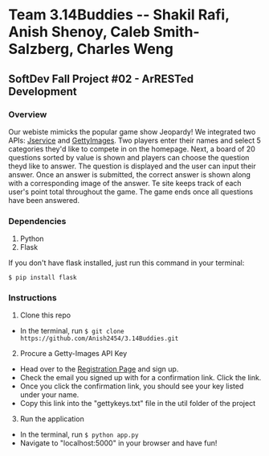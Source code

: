 # Team 3.14Buddies -- Shakil Rafi, Anish Shenoy, Caleb Smith-Salzberg, Charles Weng
## SoftDev Fall Project #02 - ArRESTed Development

### Overview

Our webiste mimicks the popular game show Jeopardy! We integrated two APIs: [Jservice](http://www.jservice.io/) and [GettyImages](http://developers.gettyimages.com/en/). Two players enter their names and select 5 categories they'd like to compete in on the homepage. Next, a board of 20 questions sorted by value is shown and players can choose the question theyd like to answer. The question is displayed and the user can input their answer. Once an answer is submitted, the correct answer is shown along with a corresponding image of the answer. Te site keeps track of each user's point total throughout the game. The game ends once all questions have been answered.

### Dependencies

1. Python
2. Flask

If you don't have flask installed, just run this command in your terminal:

```$ pip install flask```

### Instructions

1. Clone this repo
  * In the terminal, run 
  ```$ git clone https://github.com/Anish2454/3.14Buddies.git```

2. Procure a Getty-Images API Key
  * Head over to the [Registration Page](https://developer.gettyimages.com/member/register) and sign up.
  * Check the email you signed up with for a confirmation link. Click the link.
  * Once you click the confirmation link, you should see your key listed under your name.
  * Copy this link into the "gettykeys.txt" file in the util folder of the project
  
3. Run the application
  * In the terminal, run
    ```$ python app.py```
  * Navigate to "localhost:5000" in your browser and have fun!




